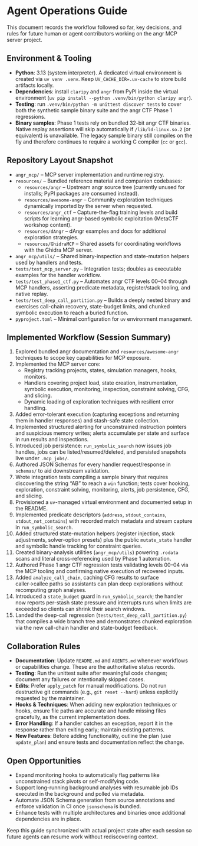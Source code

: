 # Agent Operations Guide

This document records the workflow followed so far, key decisions, and rules
for future human or agent contributors working on the angr MCP server project.

## Environment & Tooling

- **Python**: 3.13 (system interpreter). A dedicated virtual environment is
  created via `uv venv .venv`. Keep `UV_CACHE_DIR=.uv-cache` to store build
  artifacts locally.
- **Dependencies**: install `claripy` and `angr` from PyPI inside the virtual
  environment (`uv pip install --python .venv/bin/python claripy angr`).
- **Testing**: run `.venv/bin/python -m unittest discover tests` to cover both
  the synthetic sample binary suite and the angr CTF Phase 1 regressions.
- **Binary samples**: Phase 1 tests rely on bundled 32-bit angr CTF binaries.
  Native replay assertions will skip automatically if `/lib/ld-linux.so.2`
  (or equivalent) is unavailable. The legacy sample binary still compiles on
  the fly and therefore continues to require a working C compiler (`cc` or
  `gcc`).

## Repository Layout Snapshot

- `angr_mcp/` – MCP server implementation and runtime registry.
- `resources/` – Bundled reference material and companion codebases:
  - `resources/angr` – Upstream angr source tree (currently unused for installs;
    PyPI packages are consumed instead).
  - `resources/awesome-angr` – Community exploration techniques dynamically
    imported by the server when requested.
  - `resources/angr_ctf` – Capture-the-flag training levels and build scripts
    for learning angr-based symbolic exploitation (MetaCTF workshop content).
  - `resources/dAngr` – dAngr examples and docs for additional exploration
    strategies.
  - `resources/GhidraMCP` – Shared assets for coordinating workflows with the
    Ghidra MCP server.
- `angr_mcp/utils/` – Shared binary-inspection and state-mutation helpers used
  by handlers and tests.
- `tests/test_mcp_server.py` – Integration tests; doubles as executable examples
  for the handler workflow.
- `tests/test_phase1_ctf.py` – Automates angr CTF levels 00–04 through MCP
  handlers, asserting predicate metadata, register/stack tooling, and native
  replay.
- `tests/test_deep_call_partition.py` – Builds a deeply nested binary and
  exercises call-chain recovery, state-budget limits, and chunked symbolic
  execution to reach a buried function.
- `pyproject.toml` – Minimal configuration for `uv` environment management.

## Implemented Workflow (Session Summary)

1. Explored bundled angr documentation and `resources/awesome-angr` techniques to scope key
   capabilities for MCP exposure.
2. Implemented the MCP server core:
   - Registry tracking projects, states, simulation managers, hooks, monitors.
   - Handlers covering project load, state creation, instrumentation, symbolic
     execution, monitoring, inspection, constraint solving, CFG, and slicing.
   - Dynamic loading of exploration techniques with resilient error handling.
3. Added error-tolerant execution (capturing exceptions and returning them in
   handler responses) and stash-safe state collection.
4. Implemented structured alerting for unconstrained instruction pointers and
   suspicious memory writes; alerts accumulate per state and surface in run
   results and inspections.
5. Introduced job persistence: `run_symbolic_search` now issues job handles,
   jobs can be listed/resumed/deleted, and persisted snapshots live under
   `.mcp_jobs/`.
6. Authored JSON Schemas for every handler request/response in `schemas/` to
   aid downstream validation.
7. Wrote integration tests compiling a sample binary that requires discovering
   the string “AB” to reach a `win` function; tests cover hooking, exploration,
   constraint solving, monitoring, alerts, job persistence, CFG, and slicing.
8. Provisioned a `uv`-managed virtual environment and documented setup in the
   README.
9. Implemented predicate descriptors (`address`, `stdout_contains`,
   `stdout_not_contains`) with recorded match metadata and stream capture in
   `run_symbolic_search`.
10. Added structured state-mutation helpers (register injection, stack
    adjustments, solver-option presets) plus the public `mutate_state` handler
    and symbolic handle tracking for constraint queries.
11. Created binary-analysis utilities (`angr_mcp/utils`) powering `.rodata`
    scans and literal cross-referencing used by Phase 1 automation.
12. Authored Phase 1 angr CTF regression tests validating levels 00–04 via the
    MCP tooling and confirming native execution of recovered inputs.
13. Added `analyze_call_chain`, caching CFG results to surface caller→callee
    paths so assistants can plan deep explorations without recomputing graph
    analyses.
14. Introduced a `state_budget` guard in `run_symbolic_search`; the handler now
    reports per-stash state pressure and interrupts runs when limits are
    exceeded so clients can shrink their search windows.
15. Landed the deep-call regression (`tests/test_deep_call_partition.py`) that
    compiles a wide branch tree and demonstrates chunked exploration via the
    new call-chain handler and state-budget feedback.

## Collaboration Rules

- **Documentation**: Update `README.md` and `AGENTS.md` whenever workflows or
  capabilities change. These are the authoritative status records.
- **Testing**: Run the unittest suite after meaningful code changes; document
  any failures or intentionally skipped cases.
- **Edits**: Prefer `apply_patch` for manual modifications. Do not run
  destructive git commands (e.g., `git reset --hard`) unless explicitly
  requested by the maintainer.
- **Hooks & Techniques**: When adding new exploration techniques or hooks,
  ensure file paths are accurate and handle missing files gracefully, as the
  current implementation does.
- **Error Handling**: If a handler catches an exception, report it in the
  response rather than exiting early; maintain existing patterns.
- **New Features**: Before adding functionality, outline the plan (use
  `update_plan`) and ensure tests and documentation reflect the change.

## Open Opportunities

- Expand monitoring hooks to automatically flag patterns like unconstrained
  stack pivots or self-modifying code.
- Support long-running background analyses with resumable job IDs executed in
  the background and polled via metadata.
- Automate JSON Schema generation from source annotations and enforce
  validation in CI once `jsonschema` is bundled.
- Enhance tests with multiple architectures and binaries once additional
  dependencies are in place.

Keep this guide synchronized with actual project state after each session so
future agents can resume work without rediscovering context.
